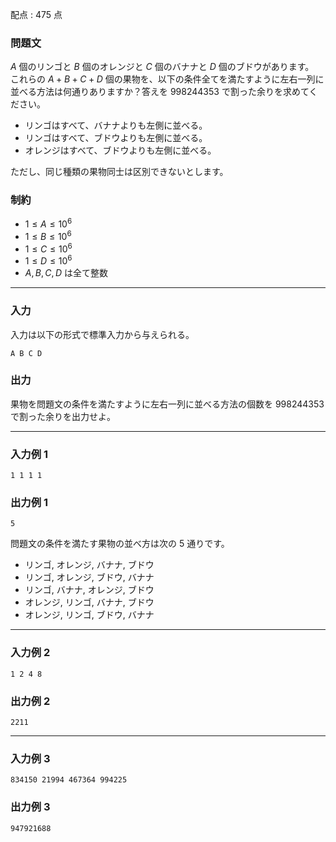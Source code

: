 配点 : $475$ 点

### 問題文

$A$ 個のリンゴと $B$ 個のオレンジと $C$ 個のバナナと $D$ 個のブドウがあります。  
これらの $A+B+C+D$ 個の果物を、以下の条件全てを満たすように左右一列に並べる方法は何通りありますか？答えを $998244353$ で割った余りを求めてください。

  * リンゴはすべて、バナナよりも左側に並べる。
  * リンゴはすべて、ブドウよりも左側に並べる。
  * オレンジはすべて、ブドウよりも左側に並べる。



ただし、同じ種類の果物同士は区別できないとします。

### 制約

  * $1 \leq A \leq 10^6$
  * $1 \leq B \leq 10^6$
  * $1 \leq C \leq 10^6$
  * $1 \leq D \leq 10^6$
  * $A, B, C, D$ は全て整数



* * *

### 入力

入力は以下の形式で標準入力から与えられる。
    
    
    A B C D

### 出力

果物を問題文の条件を満たすように左右一列に並べる方法の個数を $998244353$ で割った余りを出力せよ。

* * *

### 入力例 1
    
    
    1 1 1 1

### 出力例 1
    
    
    5

問題文の条件を満たす果物の並べ方は次の $5$ 通りです。

  * リンゴ, オレンジ, バナナ, ブドウ
  * リンゴ, オレンジ, ブドウ, バナナ
  * リンゴ, バナナ, オレンジ, ブドウ
  * オレンジ, リンゴ, バナナ, ブドウ
  * オレンジ, リンゴ, ブドウ, バナナ



* * *

### 入力例 2
    
    
    1 2 4 8

### 出力例 2
    
    
    2211

* * *

### 入力例 3
    
    
    834150 21994 467364 994225

### 出力例 3
    
    
    947921688